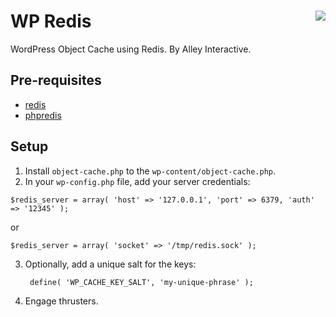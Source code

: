 # WP Redis <img align="right" src="https://travis-ci.org/alleyinteractive/wp-redis.png?branch=master" />

WordPress Object Cache using Redis. By Alley Interactive.


Pre-requisites
--------------

* [redis](http://redis.io/)
* [phpredis](https://github.com/nicolasff/phpredis)


Setup
-----

1. Install `object-cache.php` to the `wp-content/object-cache.php`.
2. In your `wp-config.php` file, add your server credentials:

  ```
  $redis_server = array( 'host' => '127.0.0.1', 'port' => 6379, 'auth' => '12345' );
  ```

  or

  ```
  $redis_server = array( 'socket' => '/tmp/redis.sock' );
  ```

3. Optionally, add a unique salt for the keys:

        define( 'WP_CACHE_KEY_SALT', 'my-unique-phrase' );

4. Engage thrusters.


